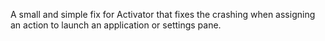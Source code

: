 A small and simple fix for Activator that fixes the crashing when assigning an action to launch an application or settings pane.

